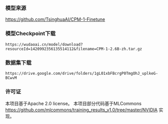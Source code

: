 ### 模型来源
https://github.com/TsinghuaAI/CPM-1-Finetune

### 模型Checkpoint下载

`https://wudaoai.cn/model/download?resourceId=1420992356135514112&filename=CPM-1-2.6B-zh.tar.gz`
### 数据集下载

`https://drive.google.com/drive/folders/1gL01xbFBcrgP0TmgOhJ_uplkeG-BCwvM `

### 许可证

本项目基于Apache 2.0 license。
本项目部分代码基于MLCommons https://github.com/mlcommons/training_results_v1.0/tree/master/NVIDIA 实现。